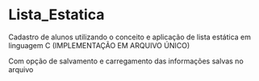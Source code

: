 # Lista_Estatica
Cadastro de alunos utilizando o conceito e aplicação de lista estática em linguagem C
(IMPLEMENTAÇÃO EM ARQUIVO ÚNICO)

Com opção de salvamento e carregamento das informações salvas no arquivo
